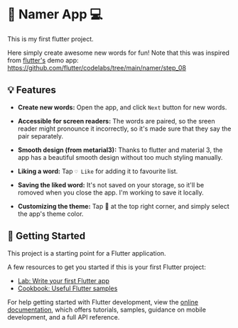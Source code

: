 # 📱 Namer App 💻

This is my first flutter project.

Here simply create awesome new words for fun! 
Note that this was inspired from <a href="https://flutter.dev/">flutter's</a> demo app: 
<a href="https://github.com/flutter/codelabs/tree/main/namer/step_08">https://github.com/flutter/codelabs/tree/main/namer/step_08</a>

## 💡 Features

- **Create new words:** Open the app, and click `Next` button for new words.

- **Accessible for screen readers:** The words are paired, so the sreen reader might pronounce it incorrectly, so it's made sure that they say the pair separately.

- **Smooth design (from metarial3):** Thanks to flutter and material 3, the app has a beautiful smooth design without too much styling manually.

- **Liking a word:** Tap `♡ Like` for adding it to favourite list.

- **Saving the liked word:** It's not saved on your storage, so it'll be romoved when you close the app. I'm working to save it locally.

- **Customizing the theme:** Tap 🎨 at the top right corner, and simply select the app's theme color.



## 🚀 Getting Started

This project is a starting point for a Flutter application.

A few resources to get you started if this is your first Flutter project:

- [Lab: Write your first Flutter app](https://docs.flutter.dev/get-started/codelab)
- [Cookbook: Useful Flutter samples](https://docs.flutter.dev/cookbook)

For help getting started with Flutter development, view the
[online documentation](https://docs.flutter.dev/), which offers tutorials,
samples, guidance on mobile development, and a full API reference.
